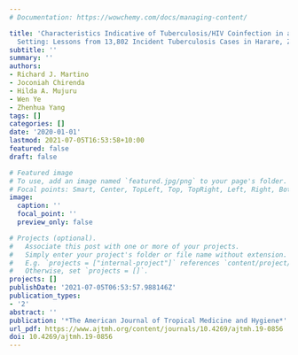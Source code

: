 ```yaml
---
# Documentation: https://wowchemy.com/docs/managing-content/

title: 'Characteristics Indicative of Tuberculosis/HIV Coinfection in a High-Burden
  Setting: Lessons from 13,802 Incident Tuberculosis Cases in Harare, Zimbabwe'
subtitle: ''
summary: ''
authors:
- Richard J. Martino
- Joconiah Chirenda
- Hilda A. Mujuru
- Wen Ye
- Zhenhua Yang
tags: []
categories: []
date: '2020-01-01'
lastmod: 2021-07-05T16:53:58+10:00
featured: false
draft: false

# Featured image
# To use, add an image named `featured.jpg/png` to your page's folder.
# Focal points: Smart, Center, TopLeft, Top, TopRight, Left, Right, BottomLeft, Bottom, BottomRight.
image:
  caption: ''
  focal_point: ''
  preview_only: false

# Projects (optional).
#   Associate this post with one or more of your projects.
#   Simply enter your project's folder or file name without extension.
#   E.g. `projects = ["internal-project"]` references `content/project/deep-learning/index.md`.
#   Otherwise, set `projects = []`.
projects: []
publishDate: '2021-07-05T06:53:57.988146Z'
publication_types:
- '2'
abstract: ''
publication: '*The American Journal of Tropical Medicine and Hygiene*'
url_pdf: https://www.ajtmh.org/content/journals/10.4269/ajtmh.19-0856
doi: 10.4269/ajtmh.19-0856
---
```

